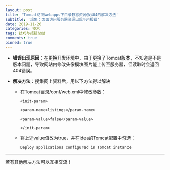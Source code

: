 ```yaml
---
layout: post
title: 'Tomcat访问webapps下目录静态资源报404的解决方法'
subtitle: '现象：页面访问服务器资源出现404报错'
date: 2019-11-26
categories: 技术
tags: 技巧与报错总结
comments: true
pinned: true
---
```


* **错误出现原因**：在更换开发环境中，由于更换了Tomcat版本，不知道是不是版本问题，导致网站内修改头像模块图片能上传至服务器，但读取时会返回404错误。

* **解决方法**：搜集网上资料后，用以下方法得以解决

  * 在Tomcat目录/conf/web.xml中修改参数：

    ~~~ 
    <init-param>
    
    <param-name>listings</param-name>
    
    <param-value>false</param-value>
    
    </init-param>
    ~~~

  * 将上述value值改为true，并在idea的Tomcat配置中勾选：

    ~~~ 
    Deploy applications configured in Tomcat instance
    ~~~

------

若有其他解决方法可以互相交流！